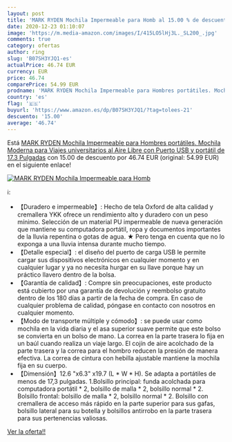 ```yaml
---
layout: post
title: 'MARK RYDEN Mochila Impermeable para Homb al 15.00 % de descuento'
date: 2020-12-23 01:10:07
image: 'https://m.media-amazon.com/images/I/415LO5lHj3L._SL200_.jpg'
comments: true
category: ofertas
author: ring
slug: 'B07SH3YJQ1-es'
actualPrice: 46.74 EUR
currency: EUR
price: 46.74
comparePrice: 54.99 EUR
prodname: 'MARK RYDEN Mochila Impermeable para Hombres portátiles. Mochila Moderna para Viajes universitarios al Aire Libre con Puerto USB y portátil de 17.3 Pulgadas'
country: 'es'
flag: '🇪🇸'
buyurl: 'https://www.amazon.es/dp/B07SH3YJQ1/?tag=tolees-21'
descuento: '15.00'
average: '46.74'
---
```


Está [MARK RYDEN Mochila Impermeable para Hombres portátiles. Mochila Moderna para Viajes universitarios al Aire Libre con Puerto USB y portátil de 17.3 Pulgadas](https://www.amazon.es/dp/B07SH3YJQ1/?tag=tolees-21) con 15.00 de descuento por 46.74 EUR (original: 54.99 EUR) en el siguiente enlace!

[![MARK RYDEN Mochila Impermeable para Homb](https://m.media-amazon.com/images/I/415LO5lHj3L._SL200_.jpg)](https://www.amazon.es/dp/B07SH3YJQ1/?tag=tolees-21)

ℹ️:

- 【Duradero e impermeable】: Hecho de tela Oxford de alta calidad y cremallera YKK ofrece un rendimiento alto y duradero con un peso mínimo. Selección de un material PU impermeable de nueva generación que mantiene su computadora portátil, ropa y documentos importantes de la lluvia repentina o gotas de agua. ★ Pero tenga en cuenta que no lo exponga a una lluvia intensa durante mucho tiempo.
- 【Detalle especial】: el diseño del puerto de carga USB le permite cargar sus dispositivos electrónicos en cualquier momento y en cualquier lugar y ya no necesita hurgar en su llave porque hay un práctico llavero dentro de la bolsa.
- 【Garantía de calidad】: Compre sin preocupaciones, este producto está cubierto por una garantía de devolución y reembolso gratuito dentro de los 180 días a partir de la fecha de compra. En caso de cualquier problema de calidad, póngase en contacto con nosotros en cualquier momento.
- 【Modo de transporte múltiple y cómodo】: se puede usar como mochila en la vida diaria y el asa superior suave permite que este bolso se convierta en un bolso de mano. La correa en la parte trasera lo fija en un baúl cuando realiza un viaje largo. El cojín de aire acolchado de la parte trasera y la correa para el hombro reducen la presión de manera efectiva. La correa de cintura con hebilla ajustable mantiene la mochila fija en su cuerpo.
- 【Dimensión】12.6 "x6.3" x19.7 (L * W * H). Se adapta a portátiles de menos de 17,3 pulgadas. 1.Bolsillo principal: funda acolchada para computadora portátil * 2, bolsillo de malla * 2, bolsillo normal * 2. Bolsillo frontal: bolsillo de malla * 2, bolsillo normal * 2. Bolsillo con cremallera de acceso más rápido en la parte superior para sus gafas, bolsillo lateral para su botella y bolsillos antirrobo en la parte trasera para sus pertenencias valiosas.

[Ver la oferta!!](https://www.amazon.es/dp/B07SH3YJQ1/?tag=tolees-21)
